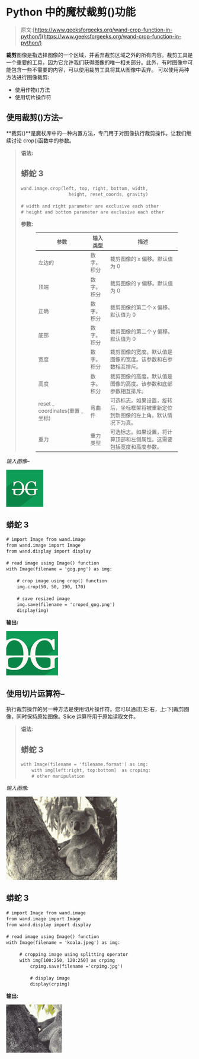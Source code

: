 # Python 中的魔杖裁剪()功能

> 原文:[https://www.geeksforgeeks.org/wand-crop-function-in-python/](https://www.geeksforgeeks.org/wand-crop-function-in-python/)

**裁剪**图像是指选择图像的一个区域，并丢弃裁剪区域之外的所有内容。裁剪工具是一个重要的工具，因为它允许我们获得图像的唯一相关部分。此外，有时图像中可能包含一些不需要的内容，可以使用裁剪工具将其从图像中丢弃。
可以使用两种方法进行图像裁剪:

*   使用作物()方法
*   使用切片操作符

## 使用裁剪()方法–

**裁剪()**是魔杖库中的一种内置方法，专门用于对图像执行裁剪操作。让我们继续讨论 crop()函数中的参数。

> **语法:**
> 
> ## 蟒蛇 3
> 
> ```
> wand.image.crop(left, top, right, bottom, width,
>                   height, reset_coords, gravity)
>  
> # width and right parameter are exclusive each other
> # height and bottom parameter are exclusive each other
> ```
> 
> **参数:**
> 
> <figure class="table">
> 
> | 参数 | 输入类型 | 描述 |
> | --- | --- | --- |
> | 左边的 | 数字。积分 | 裁剪图像的 x 偏移。默认值为 0 |
> | 顶端 | 数字。积分 | 裁剪图像的 y 偏移。默认值为 0 |
> | 正确 | 数字。积分 | 裁剪图像的第二个 x 偏移。默认值为 0 |
> | 底部 | 数字。积分 | 裁剪图像的第二个 y 偏移。默认值为 0 |
> | 宽度 | 数字。积分 | 裁剪图像的宽度。默认值是图像的宽度。该参数和右参数相互排斥。 |
> | 高度 | 数字。积分 | 裁剪图像的高度。默认值是图像的高度。该参数和底部参数相互排斥。 |
> | reset _ coordinates(重置 _ 坐标) | 弯曲件 | 可选标志。如果设置，旋转后，坐标框架将被重新定位到新图像的左上角。默认情况下为真。 |
> | 重力 | 重力类型 | 可选标志。如果设置，将计算顶部和左侧属性。这需要包括宽度和高度参数。 |
> 
> </figure>

*输入图像–*

![](img/631379a17aeadff0a541bd60451dfa78.png)

## 蟒蛇 3

```
# import Image from wand.image
from wand.image import Image
from wand.display import display

# read image using Image() function
with Image(filename = 'gog.png') as img:

    # crop image using crop() function
    img.crop(50, 50, 190, 170)

    # save resized image
    img.save(filename = 'croped_gog.png')
    display(img)
```

**输出:**

![](img/fd9c3205b8c459f01403b19763c13858.png)

## 使用切片运算符–

执行裁剪操作的另一种方法是使用切片操作符。您可以通过[左:右，上:下]裁剪图像，同时保持原始图像。Slice 运算符用于原始读取文件。

> **语法:**
> 
> ## 蟒蛇 3
> 
> ```
> with Image(filename = 'filename.format') as img:
>     with img[left:right, top:bottom]  as cropimg:
>     # other manipulation
> ```

*输入图像:*

![](img/a1d5dabac07efe8de363e0c440a198d8.png)

## 蟒蛇 3

```
# import Image from wand.image
from wand.image import Image
from wand.display import display

# read image using Image() function
with Image(filename = 'koala.jpeg') as img:

     # cropping image using splitting operator
     with img[100:250, 120:250] as crpimg
         crpimg.save(filename ='crpimg.jpg')

         # display image
         display(crpimg)
```

**输出:**

![](img/e82dfd8792729d2de3b5e03daf8ed986.png)